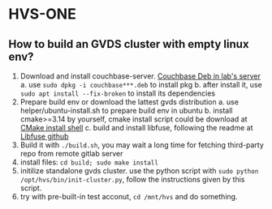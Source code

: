 # HVS-ONE

## How to build an GVDS cluster with empty linux env?
1. Download and install couchbase-server.
[Couchbase Deb in lab's server](http://10.134.150.155/owncloud/index.php/s/HavNXn93aRfQDML)  
    a. use `sudo dpkg -i couchbase***.deb` to install pkg
    b. after install it, use `sudo apt install --fix-broken` to install its dependencies
2. Prepare build env or download the lattest gvds distribution
    a. use helper/ubuntu-install.sh to prepare build env in ubuntu
    b. install cmake>=3.14 by yourself, cmake install script could be download at [CMake install shell](http://10.134.150.55/CMAKE/cmake-3.15.3-Linux-x86_64.sh)
    c. build and install libfuse, following the readme at [Libfuse github](https://github.com/libfuse/libfuse)
3. Build it with `./build.sh`, you may wait a long time for fetching third-party repo from remote gitlab server
4. install files: `cd build; sudo make install`
5. initilize standalone gvds cluster. use the python script with `sudo python /opt/hvs/bin/init-cluster.py`, follow the instructions given by this script.
6. try with pre-built-in test acconut, `cd /mnt/hvs` and do something.



